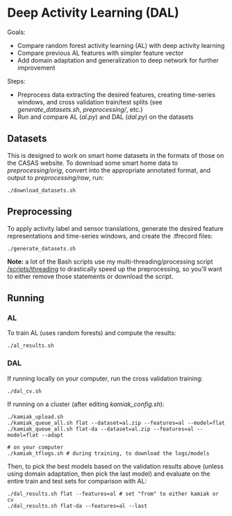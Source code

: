 # Deep Activity Learning (DAL)

Goals:

- Compare random forest activity learning (AL) with deep activity learning
- Compare previous AL features with simpler feature vector
- Add domain adaptation and generalization to deep network for further
  improvement

Steps:

- Preprocess data extracting the desired features, creating time-series windows,
  and cross validation train/test splits (see *generate_datasets.sh*,
  *preprocessing/*, etc.)
- Run and compare AL (*al.py*) and DAL (*dal.py*) on the datasets

## Datasets

This is designed to work on smart home datasets in the formats of those on the
CASAS website. To download some smart home data to *preprocessing/orig*, convert
into the appropriate annotated format, and output to *preprocessing/raw*, run:

    ./download_datasets.sh

## Preprocessing

To apply activity label and sensor translations, generate the desired feature
representations and time-series windows, and create the .tfrecord files:

    ./generate_datasets.sh

**Note:** a lot of the Bash scripts use my multi-threading/processing script
[/scripts/threading](https://floft.net/code/bash-threading/) to drastically
speed up the preprocessing, so you'll want to either remove those statements or
download the script.

## Running

### AL

To train AL (uses random forests) and compute the results:

    ./al_results.sh

### DAL

If running locally on your computer, run the cross validation training:

    ./dal_cv.sh

If running on a cluster (after editing *kamiak_config.sh*):

    ./kamiak_upload.sh
    ./kamiak_queue_all.sh flat --dataset=al.zip --features=al --model=flat
    ./kamiak_queue_all.sh flat-da --dataset=al.zip --features=al --model=flat --adapt

    # on your computer
    ./kamiak_tflogs.sh # during training, to download the logs/models

Then, to pick the best models based on the validation results above (unless
using domain adaptation, then pick the last model) and evaluate on the entire
train and test sets for comparison with AL:

    ./dal_results.sh flat --features=al # set "from" to either kamiak or cv
    ./dal_results.sh flat-da --features=al --last
